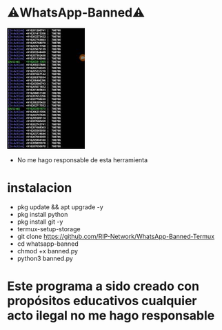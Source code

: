 # ⚠️WhatsApp-Banned⚠️
![Screenshot](test.png)

* No me hago responsable de esta herramienta 
# instalacion
* pkg update && apt upgrade -y
* pkg install python
* pkg install git -y
* termux-setup-storage
* git clone https://github.com/RIP-Network/WhatsApp-Banned-Termux
* cd whatsapp-banned
* chmod +x banned.py
* python3 banned.py
# Este programa a sido creado con propósitos educativos cualquier acto ilegal no me hago responsable
